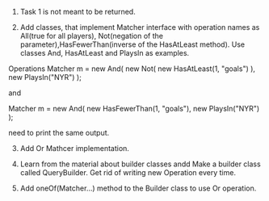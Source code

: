 1. Task 1 is not meant to be returned.

2. Add classes, that implement Matcher interface with operation names as 
All(true for all players), Not(negation of the parameter),HasFewerThan(inverse of the 
HasAtLeast method). Use classes And, HasAtLeast and PlaysIn as examples.

Operations
Matcher m = new And( 
    new Not( new HasAtLeast(1, "goals") ),
    new PlaysIn("NYR")
);

and

Matcher m = new And( 
    new HasFewerThan(1, "goals"),
    new PlaysIn("NYR")
);

need to print the same output.

3. Add Or Mathcer implementation.

4. Learn from the material about builder classes andd Make a builder class called 
QueryBuilder. Get rid of writing new Operation every time.

5. Add oneOf(Matcher...) method to the Builder class to use Or operation.
